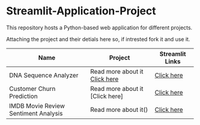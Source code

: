 # Streamlit-Application-Project
This repository hosts a Python-based web application for different projects. 

Attaching the project and their detials here so, if intrested fork it and use it. 



| Name | Project | Streamlit Links |
| ------------- | ------------- | ------------- |
| DNA Sequence Analyzer | Read more about it [Click here](https://github.com/parjun585/Streamlit-Application-Project/blob/main/DNA%20Sequence%20Analyzer/readme.md)| [Click here](https://dnasequenceanalyzer.streamlit.app/)|
Customer Churn Prediction| Read more about it [Click here] | [Click here](https://annclassification-customerchurn.streamlit.app/)|
IMDB Movie Review Sentiment Analysis| Read more about it()| [Click here](https://imdbmovie-review-sentiment-analysis.streamlit.app/)|
